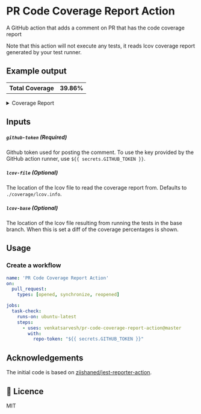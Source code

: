 # PR Code Coverage Report Action
A GitHub action that adds a comment on PR that has the code coverage report

Note that this action will not execute any tests, it reads lcov coverage report generated by your test runner.

## Example output

<table role="table"><tbody><tr><th>Total Coverage</th><th>39.86%</th></tr></tbody></table><p></p><details> <summary>Coverage Report</summary> <table> <tbody> <tr> <th>File</th> <th>Branches</th> <th>Funcs</th> <th>Lines</th> </tr> <tr> <td colspan='5'><b>src</b></td> </tr> <tr> <td>&nbsp; &nbsp;<a href='https://github.com/example/foo/blob/f9d42291812ed03bb197e48050ac38ac6befe4e5/src/index.js'>index.js</a></td> <td>17.48%</td> <td>49.29%</td> <td>28.51%</td> </tr> <tr> <td colspan='5'><b>src/lib</b></td> </tr> <tr> <td>&nbsp; &nbsp;<a href='https://github.com/example/foo/blob/f9d42291812ed03bb197e48050ac38ac6befe4e5/src/lib/file1.js'>file1.js</a></td> <td>74.19%</td> <td>49.30%</td> <td>35.82%</td> </tr> <tr> <td>&nbsp; &nbsp;<a href='https://github.com/example/foo/blob/f9d42291812ed03bb197e48050ac38ac6befe4e5/src/lib/file2.js'>file2.js</a></td> <td>43.17%</td> <td>20.48%</td> <td>8.47%</td> </tr> <tr> <td>&nbsp; &nbsp;<a href='https://github.com/example/foo/blob/f9d42291812ed03bb197e48050ac38ac6befe4e5/src/lib/file3.js'>file3.js</a></td> <td>85.71%</td> <td>88.89%</td> <td>83.19%</td> </tr> <tr> <td colspan='5'><b>src/components</b></td> </tr> <tr> <td>&nbsp; &nbsp;<a href='https://github.com/example/foo/blob/f9d42291812ed03bb197e48050ac38ac6befe4e5/src/components/main.js'>main.js</a></td> <td>62.64%</td> <td>68.39%</td> <td>20.73%</td> </tr> <tr> <td colspan='5'><b>src/services</b></td> </tr> <tr> <td>&nbsp; &nbsp;<a href='https://github.com/example/foo/blob/f9d42291812ed03bb197e48050ac38ac6befe4e5/src/services/service1.js'>service1.js</a></td> <td>30.74%</td> <td>51.84%</td> <td>6.93%</td> </tr> </tbody> </table></details> </td> </tr> </tbody></table>

## Inputs

##### `github-token` (**Required**)
Github token used for posting the comment. To use the key provided by the GitHub
action runner, use `${{ secrets.GITHUB_TOKEN }}`.

##### `lcov-file` (**Optional**)
The location of the lcov file to read the coverage report from. Defaults to
`./coverage/lcov.info`.

##### `lcov-base` (**Optional**)
The location of the lcov file resulting from running the tests in the base
branch. When this is set a diff of the coverage percentages is shown.

## Usage

### Create a workflow
```yml
name: 'PR Code Coverage Report Action'
on: 
  pull_request:
    types: [opened, synchronize, reopened]

jobs:
  task-check:
    runs-on: ubuntu-latest
    steps:
      - uses: venkatsarvesh/pr-code-coverage-report-action@master
        with:
          repo-token: "${{ secrets.GITHUB_TOKEN }}"
```

## Acknowledgements

The initial code is based on [ziishaned/jest-reporter-action](https://github.com/ziishaned/jest-reporter-action).
## :memo: Licence
MIT